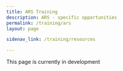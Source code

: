 ```yaml
---
title: ARS Training
description: ARS - specific opportunities
permalink: /training/ars
layout: page

sidenav_link: /training/resources

---
```


This page is currently in development